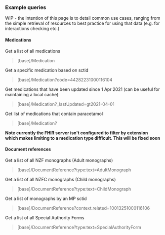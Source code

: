 ### Example queries

WIP - the intention of this page is to detail common use cases, ranging from the simple retrieval of resources to best practice for using that data (e.g. for interactions checking etc.)

#### Medications


Get a list of all medications
>[base]/Medication


Get a specific medication based on sctid
>[base]/Medication?code=44282231000116104


Get medications that have been updated since 1 Apr 2021 (can be useful for maintaining a local cache)
>[base]/Medication?_lastUpdated=gt2021-04-01


Get list of medications that contain paracetamol
>[base]/Medication?

**Note currently the FHIR server isn't configured to filter by extension which makes limiting to a medication type difficult.  This will be fixed soon**


#### Document references

Get a list of all NZF monographs (Adult monographs)
>[base]/DocumentReference?type:text=AdultMonograph


Get a list of all NZFC monographs (Child monographs)
>[base]/DocumentReference?type:text=ChildMonograph


Get a list of monographs by an MP sctid
>[base]/DocumentReference?context.related=10013251000116106

Get a list of all Special Authority Forms
>[base]/DocumentReference?type:text=SpecialAuthorityForm
